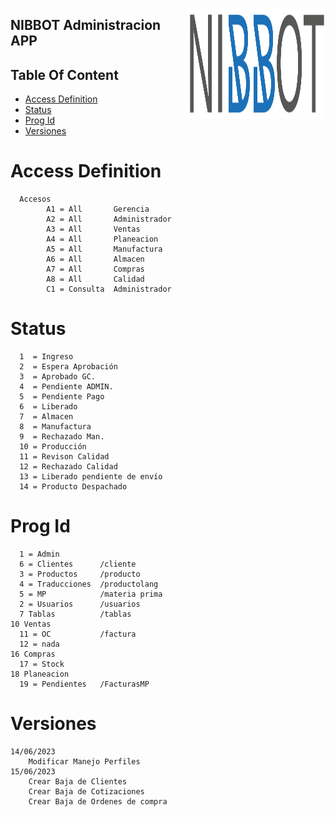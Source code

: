 <img src="./src/images/Nibbot.svg" align="right"
     alt="Size Limit logo by Anton Lovchikov" width="220" height="178">
## NIBBOT Administracion APP





## Table Of Content
- [Access Definition](#access-definition)
- [Status](#status)
- [Prog Id](#prog-id)
- [Versiones](#versiones)

# Access Definition 
````
  Accesos 
        A1 = All       Gerencia
        A2 = All       Administrador
        A3 = All       Ventas
        A4 = All       Planeacion
        A5 = All       Manufactura
        A6 = All       Almacen 
        A7 = All       Compras
        A8 = All       Calidad
        C1 = Consulta  Administrador
````
# Status 
````
  1  = Ingreso 
  2  = Espera Aprobación	
  3  = Aprobado GC.	
  4  = Pendiente ADMIN.	
  5  = Pendiente Pago	
  6  = Liberado	
  7  = Almacen	
  8  = Manufactura	
  9  = Rechazado Man.
  10 = Producción
  11 = Revison Calidad
  12 = Rechazado Calidad
  13 = Liberado pendiente de envío
  14 = Producto Despachado
````  
# Prog Id 
````  
  1 = Admin
  6 = Clientes      /cliente
  3 = Productos     /producto
  4 = Traducciones  /productolang
  5 = MP            /materia prima
  2 = Usuarios      /usuarios
  7 Tablas          /tablas 
10 Ventas
  11 = OC           /factura
  12 = nada
16 Compras
  17 = Stock
18 Planeacion 
  19 = Pendientes   /FacturasMP  
````

# Versiones
````
14/06/2023
    Modificar Manejo Perfiles  
15/06/2023
    Crear Baja de Clientes
    Crear Baja de Cotizaciones
    Crear Baja de Ordenes de compra
````  
